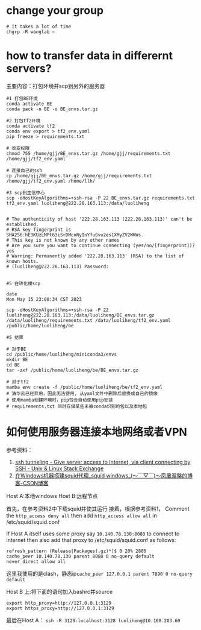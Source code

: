 # change your group
```
# It takes a lot of time
chgrp -R wanglab ~
```



# how to transfer data in differernt servers?
主要内容：打包环境并scp到另外的服务器
```shell
#1 打包BE环境
conda activate BE
conda pack -n BE -o BE_envs.tar.gz

#2 打包tf2环境
conda activate tf2
conda env export > tf2_env.yaml
pip freeze > requirements.txt 

# 改变权限
chmod 755 /home/gjj/BE_envs.tar.gz /home/gjj/requirements.txt /home/gjj/tf2_env.yaml

# 连接自己的ssh
cp /home/gjj/BE_envs.tar.gz /home/gjj/requirements.txt /home/gjj/tf2_env.yaml /home/llh/

#3 scp到生信中心
scp -oHostKeyAlgorithms=+ssh-rsa -P 22 BE_envs.tar.gz requirements.txt tf2_env.yaml luoliheng@222.28.163.113:/data/luoliheng


# The authenticity of host '222.28.163.113 (222.28.163.113)' can't be established.
# RSA key fingerprint is SHA256:hE3KUzLMPt63iSrDMcnNyInYfuGvu2es1XMyZV2WKWs.
# This key is not known by any other names
# Are you sure you want to continue connecting (yes/no/[fingerprint])? yes
# Warning: Permanently added '222.28.163.113' (RSA) to the list of known hosts.
# (luoliheng@222.28.163.113) Password:


#5 在转化楼scp

date 
Mon May 15 23:08:34 CST 2023

scp -oHostKeyAlgorithms=+ssh-rsa -P 22 luoliheng@222.28.163.113:/data/luoliheng/BE_envs.tar.gz /data/luoliheng/requirements.txt /data/luoliheng/tf2_env.yaml /public/home/luoliheng/be

#5 结束

# 对于BE
cd /public/home/luoliheng/miniconda3/envs
mkdir BE
cd BE
tar -zxf /public/home/luoliheng/be/BE_envs.tar.gz

# 对于tf2
mamba env create -f /public/home/luoliheng/be/tf2_env.yaml
# 清华云已经弃用，因此无法使用, 从yaml文件中删除后替换成自己的镜像
# 使用mamba创建环境时，pip包会自动使用pip安装
# requirements.txt 同时存储某些未被conda识别的包以及本地包

```

# 如何使用服务器连接本地网络或者VPN
参考资料：
1. [ssh tunneling - Give server access to Internet, via client connecting by SSH - Unix & Linux Stack Exchange](https://unix.stackexchange.com/questions/116191/give-server-access-to-internet-via-client-connecting-by-ssh)
2. [在Windows机器搭建squid代理\_squid windows\_(～￣▽￣)～凤凰涅槃的博客-CSDN博客](https://blog.csdn.net/qq_42704442/article/details/127746279)

Host A:本地windows
Host B:远程节点

首先，在参考资料2中下载squid并使其运行
接着，根据参考资料1，
Comment the `http_access deny all` then add `http_access allow all` in /etc/squid/squid.conf

If Host A itself uses some proxy say `10.140.78.130:8080` to connect to internet then also add that proxy to /etc/squid/squid.conf as follows:
```
refresh_pattern (Release|Packages(.gz)*)$ 0 20% 2880
cache_peer 10.140.78.130 parent 8080 0 no-query default
never_direct allow all
```
这里我使用的是clash，静态ip`cache_peer 127.0.0.1 parent 7890 0 no-query default`


Host B 上:将下面的语句加入bashrc并source
```
export http_proxy=http://127.0.0.1:3129
export https_proxy=http://127.0.0.1:3129
```

最后在Host A：
`ssh -R 3129:localhost:3128 luoliheng@10.168.203.60`